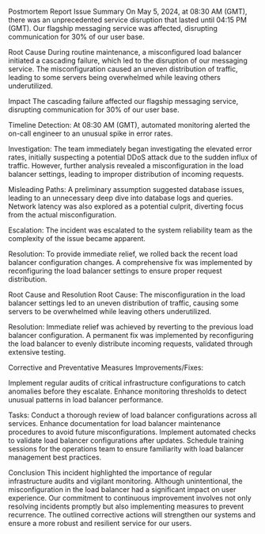 Postmortem Report
Issue Summary
On May 5, 2024, at 08:30 AM (GMT), there was an unprecedented service disruption that lasted until 04:15 PM (GMT). Our flagship messaging service was affected, disrupting communication for 30% of our user base.

Root Cause
During routine maintenance, a misconfigured load balancer initiated a cascading failure, which led to the disruption of our messaging service. The misconfiguration caused an uneven distribution of traffic, leading to some servers being overwhelmed while leaving others underutilized.

Impact
The cascading failure affected our flagship messaging service, disrupting communication for 30% of our user base.

Timeline
Detection:
At 08:30 AM (GMT), automated monitoring alerted the on-call engineer to an unusual spike in error rates.

Investigation:
The team immediately began investigating the elevated error rates, initially suspecting a potential DDoS attack due to the sudden influx of traffic. However, further analysis revealed a misconfiguration in the load balancer settings, leading to improper distribution of incoming requests.

Misleading Paths:
A preliminary assumption suggested database issues, leading to an unnecessary deep dive into database logs and queries. Network latency was also explored as a potential culprit, diverting focus from the actual misconfiguration.

Escalation:
The incident was escalated to the system reliability team as the complexity of the issue became apparent.

Resolution:
To provide immediate relief, we rolled back the recent load balancer configuration changes. A comprehensive fix was implemented by reconfiguring the load balancer settings to ensure proper request distribution.

Root Cause and Resolution
Root Cause:
The misconfiguration in the load balancer settings led to an uneven distribution of traffic, causing some servers to be overwhelmed while leaving others underutilized.

Resolution:
Immediate relief was achieved by reverting to the previous load balancer configuration. A permanent fix was implemented by reconfiguring the load balancer to evenly distribute incoming requests, validated through extensive testing.

Corrective and Preventative Measures
Improvements/Fixes:

Implement regular audits of critical infrastructure configurations to catch anomalies before they escalate.
Enhance monitoring thresholds to detect unusual patterns in load balancer performance.

Tasks:
Conduct a thorough review of load balancer configurations across all services.
Enhance documentation for load balancer maintenance procedures to avoid future misconfigurations.
Implement automated checks to validate load balancer configurations after updates.
Schedule training sessions for the operations team to ensure familiarity with load balancer management best practices.

Conclusion
This incident highlighted the importance of regular infrastructure audits and vigilant monitoring. Although unintentional, the misconfiguration in the load balancer had a significant impact on user experience. Our commitment to continuous improvement involves not only resolving incidents promptly but also implementing measures to prevent recurrence. The outlined corrective actions will strengthen our systems and ensure a more robust and resilient service for our users.

